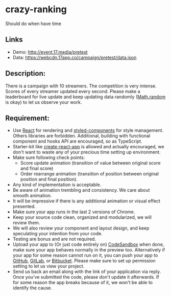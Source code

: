 # crazy-ranking

Should do when have time

## Links

- Demo: http://event.17.media/pretest
- Data: https://webcdn.17app.co/campaign/pretest/data.json

## Description:

There is a campaign with 10 streamers. The competition is very intense. Scores of every streamer updated every second. Please make a leaderboard for live update and keep updating data randomly ([Math.random](https://developer.mozilla.org/en-US/docs/Web/JavaScript/Reference/Global_Objects/Math/random) is okay) to let us observe your work.

## Requirement:

- Use [React](https://reactjs.org) for rendering and [styled-components](https://www.styled-components.com) for style management. Others libraries are forbidden. Additional, building with functional component and hooks API are encouraged, so as TypeScript.
- Starter-kit like [create-react-app](https://github.com/facebook/create-react-app) is allowed and actually encouraged, we don't want to waste any of your precious time setting up environment.
- Make sure following check points:
  - Score update animation (transition of value between original score and final score)
  - Order rearrange animation (transition of position between original position and final position).
- Any kind of implementation is acceptable.
- Be aware of animation trembling and consistency. We care about smooth animation.
- It will be impressive if there is any additional animation or visual effect presented.
- Make sure your app runs in the last 2 versions of Chrome.
- Keep your source code clean, organized and modularized, we will review them.
- We will also review your component and layout design, and keep speculating your intention from your code.
- Testing are bonus and are not required.
- Upload your app to (Or just code entirely on) [CodeSandbox](https://codesandbox.io/) when done, make sure your app behaves normally in the preview too. Alternatively if your app for some reason cannot run on it, you can push your app to [GitHub](https://github.com/), [GitLab](https://gitlab.com/), or [Bitbucket](https://bitbucket.org/). Please make sure to set up permission setting to let us view your project.
- Send us back an email along with the link of your application via reply. Once you've submitted the code, please don't update it afterwards. If for some reason the app breaks because of it, we won't be able to identify the cause.
